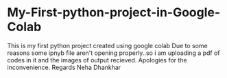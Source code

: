 # My-First-python-project-in-Google-Colab
This is my first python project created using google colab
Due to some reasons some ipnyb file aren't opening properly..so i am uploading a pdf of codes in it and the images of output recieved.
Apologies for the inconvenience.
Regards
Neha Dhankhar
